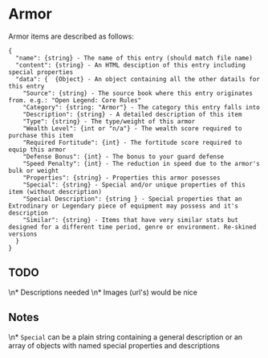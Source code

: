# Armor

Armor items are described as follows:
```
{
  "name": {string} - The name of this entry (should match file name)
  "content": {string} - An HTML desciption of this entry including special properties
  "data": {  {Object} - An object containing all the other datails for this entry
    "Source": {string} - The source book where this entry originates from. e.g.: "Open Legend: Core Rules"
    "Category": {string: "Armor"} - The category this entry falls into
    "Description": {string} - A detailed description of this item
    "Type": {string} - The type/weight of this armor
    "Wealth Level": {int or "n/a"} - The wealth score required to purchase this item
    "Required Fortitude": {int} - The fortitude score required to equip this armor
    "Defense Bonus": {int} - The bonus to your guard defense
    "Speed Penalty": {int} - The reduction in speed due to the armor's bulk or weight
    "Properties": {string} - Properties this armor posesses
    "Special": {string} - Special and/or unique properties of this item (without description)
    "Special Description": {string } - Special properties that an Extrodinary or Legendary piece of equipment may possess and it's description
    "Similar": {string} - Items that have very similar stats but designed for a different time period, genre or environment. Re-skined versions
  }
}
```

## TODO
\n*  Descriptions needed
\n*  Images (url's) would be nice

## Notes
\n*  `Special` can be a plain string containing a general description or an array of objects with named special properties and descriptions